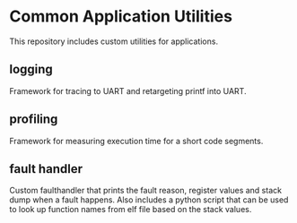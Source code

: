 # Common Application Utilities
This repository includes custom utilities for applications.

## logging
Framework for tracing to UART and retargeting printf into UART.

## profiling
Framework for measuring execution time for a short code segments.

## fault handler
Custom faulthandler that prints the fault reason, register values and
stack dump when a fault happens. Also includes a python script that can
be used to look up function names from elf file based on the stack values.